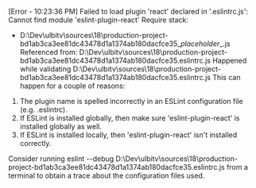 [Error - 10:23:36 PM] 
Failed to load plugin 'react' declared in '.eslintrc.js': Cannot find module 'eslint-plugin-react'
Require stack:
- D:\Dev\ulbitv\sources\18\production-project-bd1ab3ca3ee81dc43478d1a1374ab180dacfce35\__placeholder__.js
Referenced from: D:\Dev\ulbitv\sources\18\production-project-bd1ab3ca3ee81dc43478d1a1374ab180dacfce35\.eslintrc.js
Happened while validating D:\Dev\ulbitv\sources\18\production-project-bd1ab3ca3ee81dc43478d1a1374ab180dacfce35\.eslintrc.js
This can happen for a couple of reasons:
1. The plugin name is spelled incorrectly in an ESLint configuration file (e.g. .eslintrc).
2. If ESLint is installed globally, then make sure 'eslint-plugin-react' is installed globally as well.
3. If ESLint is installed locally, then 'eslint-plugin-react' isn't installed correctly.

Consider running eslint --debug D:\Dev\ulbitv\sources\18\production-project-bd1ab3ca3ee81dc43478d1a1374ab180dacfce35\.eslintrc.js from a terminal to obtain a trace about the configuration files used.